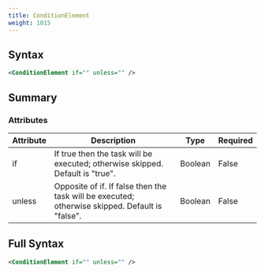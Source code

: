 ```yaml
---
title: ConditionElement
weight: 1015
---
```

## Syntax
```xml
<ConditionElement if="" unless="" />
```
## Summary ##



### Attributes
| Attribute | Description | Type | Required |
| --------- | ----------- | ---- | -------- |
| if | If true then the task will be executed; otherwise skipped. Default is &quot;true&quot;. | Boolean | False |
| unless | Opposite of if.  If false then the task will be executed; otherwise skipped. Default is &quot;false&quot;. | Boolean | False |

## Full Syntax
```xml
<ConditionElement if="" unless="" />
```
